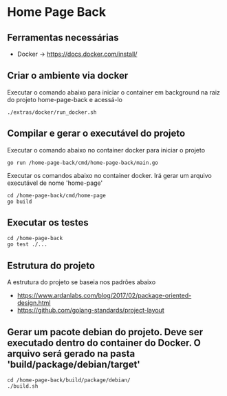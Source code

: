 # Home Page Back

## Ferramentas necessárias
* Docker -> https://docs.docker.com/install/

## Criar o ambiente via docker

Executar o comando abaixo para iniciar o container em background na raiz do projeto home-page-back e acessá-lo
```
./extras/docker/run_docker.sh
```

## Compilar e gerar o executável do projeto

Executar o comando abaixo no container docker para iniciar o projeto
```
go run /home-page-back/cmd/home-page-back/main.go
```

Executar os comandos abaixo no container docker. Irá gerar um arquivo executável de nome 'home-page'
```
cd /home-page-back/cmd/home-page
go build
```

## Executar os testes
```
cd /home-page-back
go test ./...
```

## Estrutura do projeto

A estrutura do projeto se baseia nos padrões abaixo

* https://www.ardanlabs.com/blog/2017/02/package-oriented-design.html
* https://github.com/golang-standards/project-layout

## Gerar um pacote debian do projeto. Deve ser executado dentro do container do Docker. O arquivo será gerado na pasta 'build/package/debian/target'
```
cd /home-page-back/build/package/debian/
./build.sh
```